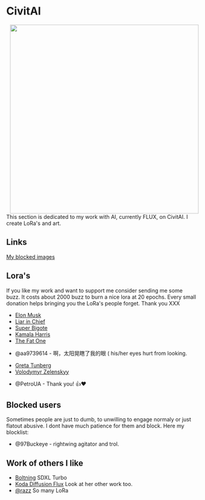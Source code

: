 # CivitAI

<a href="https://civitai.com"><img align="left" width="500" src="https://wiki.civitai.com/images/1/17/Logo_%28Light%29.png" hspace="10"></a>
This section is dedicated to my work with AI, currently FLUX, on CivitAI. I create LoRa's and art.

## Links

[My blocked images](../blocked)

## Lora's

If you like my work and want to support me consider sending me some buzz. It costs about 2000 buzz to burn a nice lora at 20 epochs. Every small donation helps bringing you the LoRa's people forget. Thank you XXX

* [Elon Musk](https://civitai.com/models/662137?modelVersionId=740990)
* [Liar in Chief](https://civitai.com/models/650637/liarinchief?modelVersionId=727931)
* [Super Bigote](https://civitai.com/models/654772/superbigote-flux1?modelVersionId=732530)
* [Kamala Harris](https://civitai.com/models/656223/kamala-harris-flux?modelVersionId=734191)
* [The Fat One](https://civitai.com/models/658111/thefatone?modelVersionId=736364)
- @aa9739614 - 啊，太阳晃瞎了我的眼 ( his/her eyes hurt from looking.
* [Greta Tunberg](https://civitai.com/models/659351/fluxgretathunberg?modelVersionId=737774)
* [Volodymyr Zelenskyy](https://civitai.com/models/660372/fluxvolodymyrzelenskyy?modelVersionId=738957)
- @PetroUA - Thank you! 👍❤

## Blocked users

Sometimes people are just to dumb, to unwilling to engage normaly or just flatout abusive.
I dont have much patience for them and block. Here my blocklist:

* @97Buckeye - rightwing agitator and trol.

## Work of others I like

* [Boltning](https://civitai.com/models/413466/boltning-realistic-lightning-hyper) SDXL Turbo
* [Koda Diffusion Flux](https://civitai.com/models/653093/koda-diffusion-flux) Look at her other work too.
* [@razz](https://civitai.com/user/razzz) So many LoRa 
